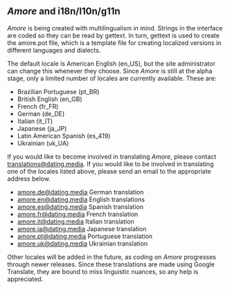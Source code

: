 ## *Amore* and i18n/l10n/g11n

*Amore* is being created with multilingualism in mind. Strings in the interface are coded so they can be read by gettext. In turn, gettext is used to create the amore.pot file, which is a template file for creating localized versions in different languages and dialects.

The default locale is American English (en_US), but the site administrator can change this whenever they choose. Since *Amore* is still at the alpha stage, only a limited number of locales are currently available. These are:

* Brazilian Portuguese (pt_BR)
* British English (en_GB)
* French (fr_FR)
* German (de_DE)
* Italian (it_IT)
* Japanese (ja_JP)
* Latin American Spanish (es_419)
* Ukrainian (uk_UA)

If you would like to become involved in translating *Amore*, please contact translations@dating.media. If you would like to be involved in translating one of the locales listed above, please send an email to the appropriate address below.

* amore.de@dating.media German translation
* amore.en@dating.media English translations
* amore.es@dating.media Spanish translation
* amore.fr@dating.media French translation
* amore.it@dating.media Italian translation
* amore.ja@dating.media Japanese translation
* amore.pt@dating.media Portuguese translation
* amore.uk@dating.media Ukrainian translation

Other locales will be added in the future, as coding on *Amore* progresses through newer releases. Since these translations are made using Google Translate, they are bound to miss linguistic nuances, so any help is appreciated. 
